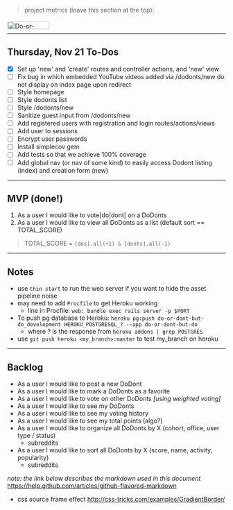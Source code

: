 > project metrics (leave this section at the top):

<img alt="Do-or-dont-but-do" height="18" src="https://d3s6mut3hikguw.cloudfront.net/github/fox-squirrels-2013/do-or-dont-but-do.png" style="position: relative; top: 4px" width="97">

---

## Thursday, Nov 21 To-Dos

- [x] Set up 'new' and 'create' routes and controller actions, and 'new' view
- [ ] Fix bug in which embedded YouTube videos added via /dodonts/new do not display on index page upon redirect
- [ ] Style homepage
- [ ] Style dodonts list
- [ ] Style /dodonts/new
- [ ] Sanitize guest input from /dodonts/new
- [ ] Add registered users with registration and login routes/actions/views
- [ ] Add user to sessions
- [ ] Encrypt user passwords
- [ ] Install simplecov gem
- [ ] Add tests so that we achieve 100% coverage
- [ ] Add global nav (or nav of some kind) to easily access Dodont listing (index) and creation form (new)

---

## MVP (done!)

1. As a user I would like to vote[do|dont] on a DoDonts
2. As a user I would like to view all DoDonts as a list (default sort == TOTAL_SCORE)

> TOTAL_SCORE = `[dos].all(+1) & [donts].all(-1)`

---

## Notes

- use `thin start` to run the web server if you want to hide the asset pipeline noise
- may need to add `Procfile` to get Heroku working
  - line in Procfile: `web: bundle exec rails server -p $PORT`
- To push pg database to Heroku: `heroku pg:push do-or-dont-but-do_development HEROKU_POSTGRESQL_? --app do-or-dont-but-do`
  - where ? is the response from `heroku addons | grep POSTGRES`
- use `git push heroku <my_branch>:master` to test my_branch on heroku

---

## Backlog

- As a user I would like to post a new DoDont
- As a user I would like to mark a DoDonts as a favorite
- As a user I would like to vote on other DoDonts *[using weighted voting]*
- As a user I would like to see my DoDonts
- As a user I would like to see my voting history
- As a user I would like to see my total points (algo?)
- As a user I would like to organize all DoDonts by X (cohort, office, user type / status)
  - subreddits
- As a user I would like to sort all DoDonts by X (score, name, activity, popularity)
  - subreddits


*note: the link below describes the markdown used in this document*
https://help.github.com/articles/github-flavored-markdown

* css source frame effect http://css-tricks.com/examples/GradientBorder/
